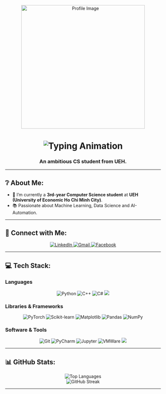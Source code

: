 <div align="center">
  <img src="https://github.com/user-attachments/assets/d4b99e6c-2f75-41ef-8ed1-fc5612360f18" width="400" alt="Profile Image">
</div>

<h1 align="center">
  <img src="https://readme-typing-svg.herokuapp.com/?font=Arial&size=35&center=true&vCenter=true&width=500&height=70&duration=3000&lines=Hi+there!+👋;+I'm+Thiện!;" alt="Typing Animation">
</h1>
<h3 align="center">An ambitious CS student from UEH.</h3>

---

## ❔ About Me:
- 🔭 I’m currently a **3rd-year Computer Science student** at **UEH (University of Economic Ho Chi Minh City)**.  
- 📚 Passionate about Machine Learning, Data Science and AI-Automation.  

---

## 🤝 Connect with Me:
<div align="center">
  <a href="https://www.linkedin.com/in/thi%E1%BB%87n-nguy%E1%BB%85n-1b3793285/" target="_blank">
    <img src="https://img.shields.io/badge/LinkedIn-0077B5?style=for-the-badge&logo=linkedin&logoColor=white" alt="LinkedIn">
  </a>
  <a href="mailto:thiennguyen03001@gmail.com">
    <img src="https://img.shields.io/badge/Gmail-EA4335?style=for-the-badge&logo=gmail&logoColor=white" alt="Gmail">
  </a>
  <a href="https://www.facebook.com/profile.php?id=100040691206144" target="_blank">
    <img src="https://img.shields.io/badge/Facebook-1877F2?style=for-the-badge&logo=facebook&logoColor=white" alt="Facebook">
  </a>
</div>

---

## 💻 Tech Stack:

### **Languages**
<div align="center">
  <img src="https://img.shields.io/badge/Python-3776AB?style=for-the-badge&logo=python&logoColor=white" alt="Python">
  <img src="https://img.shields.io/badge/C++-00599C?style=for-the-badge&logo=cplusplus&logoColor=white" alt="C++">
  <img src="https://img.shields.io/badge/C%23-239120?style=for-the-badge&logo=csharp&logoColor=white" alt="C#">
  <img src="https://img.shields.io/badge/javascript-yellow?style=for-the-badge&logo=javascript&logoColor=white">
</div>

### **Libraries & Frameworks**
<div align="center">
  <img src="https://img.shields.io/badge/PyTorch-EE4C2C?style=for-the-badge&logo=pytorch&logoColor=white" alt="PyTorch">
  <img src="https://img.shields.io/badge/Scikit--Learn-F7931E?style=for-the-badge&logo=scikitlearn&logoColor=white" alt="Scikit-learn">
  <img src="https://img.shields.io/badge/Matplotlib-11557C?style=for-the-badge&logo=matplotlib&logoColor=white" alt="Matplotlib">
  <img src="https://img.shields.io/badge/Pandas-150458?style=for-the-badge&logo=pandas&logoColor=white" alt="Pandas">
  <img src="https://img.shields.io/badge/NumPy-013243?style=for-the-badge&logo=numpy&logoColor=white" alt="NumPy">
  
</div>

### **Software & Tools**
<div align="center">
  <img src="https://img.shields.io/badge/Git-F05032?style=for-the-badge&logo=git&logoColor=white" alt="Git">
  <img src="https://img.shields.io/badge/PyCharm-143?style=for-the-badge&logo=pycharm&logoColor=black&color=green" alt="PyCharm">
  <img src="https://img.shields.io/badge/Jupyter-F37626?style=for-the-badge&logo=jupyter&logoColor=white" alt="Jupyter">
  <img src="https://img.shields.io/badge/VMWare-607078?style=for-the-badge&logo=vmware&logoColor=white" alt="VMWare">
  <img src="https://img.shields.io/badge/n8n-blue?style=for-the-badge&logo=n8n&logoColor=white">
</div>

---

## 📊 GitHub Stats:
<div align="center">
  <img src="https://github-readme-stats.vercel.app/api/top-langs/?username=ThienNguyen3001&layout=compact&theme=react" alt="Top Languages">
  <br>
  <img src="https://streak-stats.demolab.com/?user=ThienNguyen3001&theme=tokyonight&hide_border=false&include_all_commits=true&count_private=true&layout=compact&card_width=470" alt="GitHub Streak">
</div>

---

